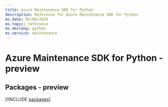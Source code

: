 ```yaml
---
title: Azure Maintenance SDK for Python
description: Reference for Azure Maintenance SDK for Python
ms.date: 02/06/2025
ms.topic: reference
ms.devlang: python
ms.service: maintenance
---
```

# Azure Maintenance SDK for Python - preview
## Packages - preview
[!INCLUDE [packages](maintenance-index.md)]